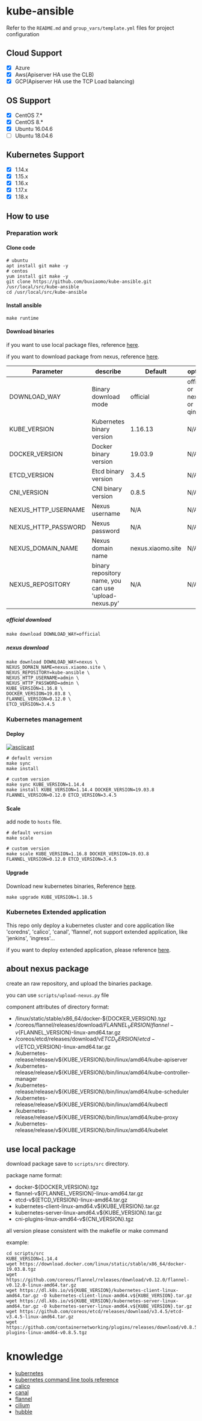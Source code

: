 # kube-ansible

Refer to the `README.md` and `group_vars/template.yml` files for project configuration

## Cloud Support

* [x] Azure
* [x] Aws(Apiserver HA use the CLB)
* [x] GCP(Apiserver HA use the TCP Load balancing)

## OS Support

* [x] CentOS 7.*
* [x] CentOS 8.*
* [x] Ubuntu 16.04.6
* [ ] Ubuntu 18.04.6

## Kubernetes Support

* [x] 1.14.x
* [x] 1.15.x
* [x] 1.16.x
* [x] 1.17.x
* [x] 1.18.x

## How to use

### Preparation work

#### Clone code

```
# ubuntu
apt install git make -y
# centos
yum install git make -y
git clone https://github.com/buxiaomo/kube-ansible.git /usr/local/src/kube-ansible
cd /usr/local/src/kube-ansible
```

#### Install ansible

```
make runtime
```

#### <span id = "download">Download binaries</span>

if you want to use local package files, reference [here](#local).

if you want to download package from nexus, reference [here](#nexus).

| Parameter  | describe  |  Default | option |
|---|---|---|---|
| DOWNLOAD_WAY | Binary download mode  | official  | official or nexus or qiniu| 
| KUBE_VERSION | Kubernetes binary version  | 1.16.13  | N/A | 
| DOCKER_VERSION | Docker binary version  | 19.03.9  | N/A | 
| ETCD_VERSION | Etcd binary version  | 3.4.5  | N/A | 
| CNI_VERSION | CNI binary version  | 0.8.5  | N/A | 
| NEXUS_HTTP_USERNAME | Nexus username  | N/A  | N/A | 
| NEXUS_HTTP_PASSWORD | Nexus password  | N/A  | N/A | 
| NEXUS_DOMAIN_NAME | Nexus domain name  | nexus.xiaomo.site  | N/A | 
| NEXUS_REPOSITORY | binary repository name, you can use 'upload-nexus.py'  | N/A  | N/A | 

##### official download

```
make download DOWNLOAD_WAY=official
```

##### nexus download

```
make download DOWNLOAD_WAY=nexus \
NEXUS_DOMAIN_NAME=nexus.xiaomo.site \
NEXUS_REPOSITORY=kube-ansible \
NEXUS_HTTP_USERNAME=admin \
NEXUS_HTTP_PASSWORD=admin \
KUBE_VERSION=1.16.8 \
DOCKER_VERSION=19.03.8 \
FLANNEL_VERSION=0.12.0 \
ETCD_VERSION=3.4.5
```

### Kubernetes management

#### Deploy

[![asciicast](https://asciinema.org/a/325326.svg)](https://asciinema.org/a/325326)

```
# default version
make sync
make install

# custom version
make sync KUBE_VERSION=1.14.4
make install KUBE_VERSION=1.14.4 DOCKER_VERSION=19.03.8 FLANNEL_VERSION=0.12.0 ETCD_VERSION=3.4.5
```

#### Scale

add node to `hosts` file.

```
# default version
make scale

# custom version
make scale KUBE_VERSION=1.16.8 DOCKER_VERSION=19.03.8 FLANNEL_VERSION=0.12.0 ETCD_VERSION=3.4.5
```

#### Upgrade

Download new kubernetes binaries, Reference [here](#download).

```
make upgrade KUBE_VERSION=1.18.5
```

### Kubernetes Extended application

This repo only deploy a kubernetes cluster and core application like 'coredns', 'calico', 'canal', 'flannel', not support extended application, like 'jenkins', 'ingress'...

if you want to deploy extended application, please reference [here](https://github.com/buxiaomo/kubernetes-manifests.git).

## <span id = "nexus">about nexus package</span>

create an raw repository, and upload the binaries package.

you can use `scripts/upload-nexus.py` file

component attributes of directory format:

* /linux/static/stable/x86_64/docker-${DOCKER_VERSION}.tgz
* /coreos/flannel/releases/download/${FLANNEL_VERSION}/flannel-v${FLANNEL_VERSION}-linux-amd64.tar.gz
* /coreos/etcd/releases/download/v${ETCD_VERSION}/etcd-v${ETCD_VERSION}-linux-amd64.tar.gz
* /kubernetes-release/release/v${KUBE_VERSION}/bin/linux/amd64/kube-apiserver
* /kubernetes-release/release/v${KUBE_VERSION}/bin/linux/amd64/kube-controller-manager
* /kubernetes-release/release/v${KUBE_VERSION}/bin/linux/amd64/kube-scheduler
* /kubernetes-release/release/v${KUBE_VERSION}/bin/linux/amd64/kubectl
* /kubernetes-release/release/v${KUBE_VERSION}/bin/linux/amd64/kube-proxy
* /kubernetes-release/release/v${KUBE_VERSION}/bin/linux/amd64/kubelet

## <span id = "local">use local package</span>

download package save to `scripts/src` directory.

package name format:

* docker-${DOCKER_VERSION}.tgz
* flannel-v${FLANNEL_VERSION}-linux-amd64.tar.gz
* etcd-v${ETCD_VERSION}-linux-amd64.tar.gz
* kubernetes-client-linux-amd64.v${KUBE_VERSION}.tar.gz
* kubernetes-server-linux-amd64.v${KUBE_VERSION}.tar.gz
* cni-plugins-linux-amd64-v${CNI_VERSION}.tgz

all version please consistent with the makefile or make command

example: 

```
cd scripts/src
KUBE_VERSION=1.14.4
wget https://download.docker.com/linux/static/stable/x86_64/docker-19.03.8.tgz
wget https://github.com/coreos/flannel/releases/download/v0.12.0/flannel-v0.12.0-linux-amd64.tar.gz
wget https://dl.k8s.io/v${KUBE_VERSION}/kubernetes-client-linux-amd64.tar.gz -O kubernetes-client-linux-amd64.v${KUBE_VERSION}.tar.gz
wget https://dl.k8s.io/v${KUBE_VERSION}/kubernetes-server-linux-amd64.tar.gz -O kubernetes-server-linux-amd64.v${KUBE_VERSION}.tar.gz
wget https://github.com/coreos/etcd/releases/download/v3.4.5/etcd-v3.4.5-linux-amd64.tar.gz
wget https://github.com/containernetworking/plugins/releases/download/v0.8.5/cni-plugins-linux-amd64-v0.8.5.tgz
```

# knowledge

* [kubernetes](https://github.com/kubernetes/kubernetes) 
* [kubernetes command line tools reference](https://kubernetes.io/zh/docs/reference/command-line-tools-reference/feature-gates/)
* [calico](https://docs.projectcalico.org/getting-started/kubernetes/quickstart)
* [canal](https://docs.projectcalico.org/getting-started/kubernetes/flannel/flannel) 
* [flannel](https://github.com/coreos/flannel#flannel)
* [cilium](https://docs.cilium.io/en/stable/gettingstarted/#gs-guide)
* [hubble](https://github.com/cilium/hubble)


<!-- 
openssl_certificate                                           Generate and/...
openssl_certificate_info                                      Provide infor...
openssl_csr                                                   Generate Open...
openssl_csr_info                                              Provide infor...
openssl_dhparam                                               Generate Open...
openssl_pkcs12                                                Generate Open...
openssl_privatekey                                            Generate Open...
openssl_privatekey_info                                       Provide infor...
openssl_publickey

NS
env=
name=
project=


ansible-playbook -i inventory/hosts install.yml -t kube-master --start-at-task "Install some applications"
ansible-playbook -i inventory/hosts install.yml --list-tags
ansible-playbook -i inventory/hosts install.yml --list-tasks
ansible-playbook -i inventory/hosts install.yml -e force=$(force)
ansible-playbook -i inventory/hosts install.yml -t common
ansible-playbook -i inventory/hosts install.yml -t ca
ansible-playbook -i inventory/hosts install.yml -t etcd
ansible-playbook -i inventory/hosts install.yml -t kubernetes-init
ansible-playbook -i inventory/hosts install.yml -t kube-master
ansible-playbook -i inventory/hosts install.yml -t kube-worker
ansible-playbook -i inventory/hosts install.yml -t cleanup
ansible-playbook -i inventory/hosts install.yml -t addons
ansible-playbook -i inventory/hosts install.yml -t test

Master: 
systemctl stop kube-apiserver.service kube-scheduler.service kube-controller-manager.service kube-proxy.service kubelet.service etcd.service
systemctl start kube-apiserver.service kube-scheduler.service kube-controller-manager.service etcd.service kube-proxy.service kubelet.service
systemctl restart kube-apiserver.service kube-scheduler.service kube-controller-manager.service kube-proxy.service kubelet.service

Minion: 
systemctl stop kube-proxy.service kubelet.service 

    {% if groups['master'] | length == 1 and kubernetes.cloud.type == "local" %}
      {% set KUBE_APISERVER_ADDR=ansible_default_ipv4.address %}
      {% set KUBE_APISERVER_PORT=6443 %}
    {% elif groups['master'] | length != 1 and kubernetes.cloud.type == "local" %}
      {% if kubernetes.ha.vip is defined and kubernetes.ha.mask is defined %}
        {% set KUBE_APISERVER_ADDR=kubernetes.ha.vip %}
        {% set KUBE_APISERVER_PORT=8443 %}
      {% else %}
        {% set KUBE_APISERVER_ADDR=ansible_default_ipv4.address %}
        {% set KUBE_APISERVER_PORT=6443 %}
      {% endif %}
    {% elif groups['master'] | length == 1 and kubernetes.cloud.type != "local" %}
      {% if kubernetes.ha.vip is defined and kubernetes.ha.mask is defined %}
        {% set KUBE_APISERVER_ADDR=kubernetes.ha.vip %}
        {% set KUBE_APISERVER_PORT=6443 %}
      {% else %}
        {% set KUBE_APISERVER_ADDR=ansible_default_ipv4.address %}
        {% set KUBE_APISERVER_PORT=6443 %}
      {% endif %}
    {% elif groups['master'] | length == 1 and kubernetes.cloud.type != "local" %}
      {% if kubernetes.ha.vip is defined and kubernetes.ha.mask is defined %}
        {% set KUBE_APISERVER_ADDR=kubernetes.ha.vip %}
        {% set KUBE_APISERVER_PORT=6443 %}
      {% else %}
        {% set KUBE_APISERVER_ADDR=ansible_default_ipv4.address %}
        {% set KUBE_APISERVER_PORT=6443 %}
      {% endif %}
    {% endif %}
    
    {% if groups['master'] | length == 1 kubernetes.cloud.type == "local" %}
    {% set KUBE_APISERVER_ADDR= %}
    {% set KUBE_APISERVER_PORT=6443 %}
    {% elif groups['master'] | length != 1 kubernetes.cloud.type == "local" and kubernetes.ha is defined %}
    {% set KUBE_APISERVER_ADDR= %}
    {% set KUBE_APISERVER_PORT=6443 %}
    {% else %}
    {% set KUBE_APISERVER_ADDR=ansible_default_ipv4.address %}
    {% set KUBE_APISERVER_PORT=6443 %}

      --server=https://{% if groups['master'] | length !=1 %}{{ kubernetes.ha.vip }}:{% if kubernetes.cloud.type != "local" %}6443{% else %}8443{% endif %}{% else %}{{  }}:{% if kubernetes.cloud.type != "local" %}6443{% else %}8443{% endif %}{% endif %} \


openssl genrsa -out kubelet.key 2048
openssl req -new -key kubelet.key -subj "/CN=system:node:worker04" -out kubelet.csr
openssl x509 -req -in kubelet.csr -CA ca.crt -CAkey ca.key -CAcreateserial -extensions v3_req_client -extfile openssl.cnf -out kubelet.crt -days 3652


kubectl config set-cluster kubernetes \
--certificate-authority=/etc/kubernetes/pki/ca.crt \
--embed-certs=true \
--server=https://172.16.16.10:6443 \
--kubeconfig=kubelet.kubeconfig

kubectl config set-credentials system:node:worker04 \
--client-certificate=/etc/kubernetes/pki/kubelet.crt \
--client-key=/etc/kubernetes/pki/kubelet.key \
--embed-certs=true \
--kubeconfig=kubelet.kubeconfig

kubectl config set-context default \
--cluster=kubernetes \
--user=system:node:worker04 \
--kubeconfig=kubelet.kubeconfig

kubectl config use-context default --kubeconfig=kubelet.kubeconfig
-->